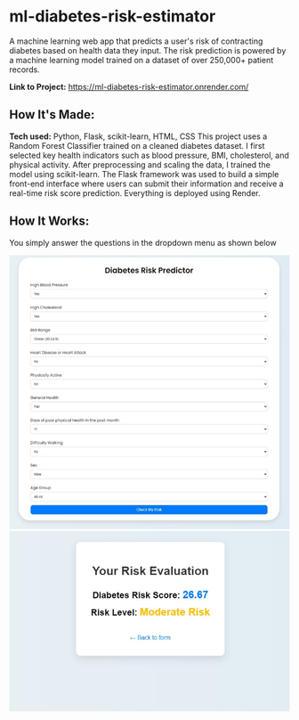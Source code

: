 # ml-diabetes-risk-estimator

A machine learning web app that predicts a user's risk of contracting diabetes based on health data they input. The risk prediction is powered by a machine learning model trained on a dataset of over 250,000+ patient records.

**Link to Project:** https://ml-diabetes-risk-estimator.onrender.com/


## How It's Made:
**Tech used:** Python, Flask, scikit-learn, HTML, CSS
This project uses a Random Forest Classifier trained on a cleaned diabetes dataset. I first selected key health indicators such as blood pressure, BMI, cholesterol, and physical activity. After preprocessing and scaling the data, I trained the model using scikit-learn. The Flask framework was used to build a simple front-end interface where users can submit their information and receive a real-time risk score prediction. Everything is deployed using Render.

## How It Works:
You simply answer the questions in the dropdown menu as shown below

![Screenshot](screenshot1.jpg)
![Screenshot](screenshot2.jpg)

